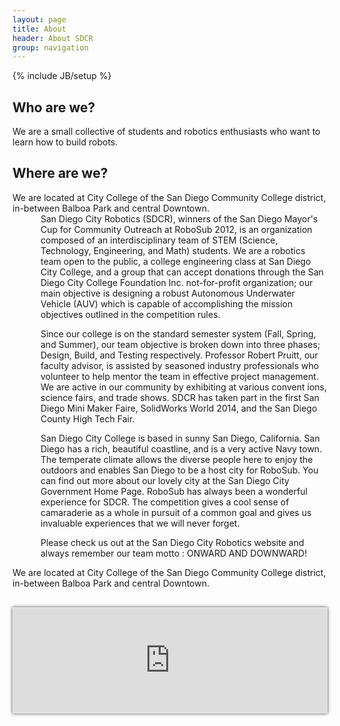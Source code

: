 ```yaml
---
layout: page
title: About
header: About SDCR
group: navigation
---
```

{% include JB/setup %}

<!--
Google Map embed:

Original object:
<iframe width="600" height="450" frameborder="0" style="border:0" src="https://www.google.com/maps/embed/v1/place?q=san%20diego%20city%20college&key=AIzaSyC-c-4P3FhPrpP08DmDmrwjG44DUE3v_LU"></iframe>

Fluid Map Maintaining:
http://codepen.io/bradfrost/full/vwInb

Uncle Dave's Ol' Padded Box:
http://daverupert.com/2012/04/uncle-daves-ol-padded-box/
-->

Who are we?
-----------

We are a small collective of students and robotics enthusiasts who want to learn how to build robots.

Where are we?
-------------

<div id="wrapper">
    <div id = "leftcolumn">We are located at City College of the San Diego Community College district, in-between Balboa Park and central Downtown.
    </div>
    <div id= "rightcolumn">
     <div style="margin-left:45px;">
    San Diego City Robotics (SDCR), winners of the San Diego Mayor's Cup for Community Outreach at RoboSub 2012, is an organization composed of an interdisciplinary team of STEM (Science, Technology, Engineering, and Math) students. We are a robotics team open to the public, a college engineering class at San Diego City College, and a group that can accept donations through the San 
Diego City College Foundation Inc. not-for-profit organization; our main objective is designing a robust Autonomous Underwater Vehicle (AUV) which is capable of accomplishing the mission objectives outlined in the competition rules. 
 
Since our college is on the standard semester system (Fall, Spring, and Summer), our team objective is broken down into three phases; Design, Build, and Testing respectively. Professor Robert Pruitt, our faculty advisor, is assisted by seasoned industry professionals who volunteer to help mentor the team in effective project management. We are active in our community by exhibiting at various convent
ions, science fairs, and trade shows. SDCR has taken part in the first San Diego Mini Maker Faire, SolidWorks World 2014, and the San Diego County High Tech Fair.
 
San Diego City College is based in sunny San Diego, California. San Diego has a rich, beautiful coastline, and is a very active Navy town. The temperate climate allows the diverse people here to enjoy the outdoors and enables San Diego to be a host city for RoboSub. You can find out more about our lovely city at the San Diego City Government Home Page. RoboSub has always been a wonderful experience for SDCR. The competition gives a cool sense of camaraderie as a whole in pursuit of a common goal and gives us invaluable experiences that we will never forget.
 
Please check us out at the San Diego City Robotics website and always remember our team motto : ONWARD AND DOWNWARD!
        </div>
    </div>
</div>

We are located at City College of the San Diego Community College district, in-between Balboa Park and central Downtown.

<div id="map-container" style="margin-top: 30px; padding-top: 33.33%; position: relative; border: 1px solid #e7e7e7; box-shadow: 0 0 5px 0 rgba(0,0,0,0.75);">
    <iframe id="map" src="https://www.google.com/maps/embed/v1/place?q=san%20diego%20city%20college&key=AIzaSyC-c-4P3FhPrpP08DmDmrwjG44DUE3v_LU" style="bottom: 0; height: 100%; left: 0; position: absolute; right: 0; top: 0; width: 100%; border: 0;"></iframe> 
</div>

